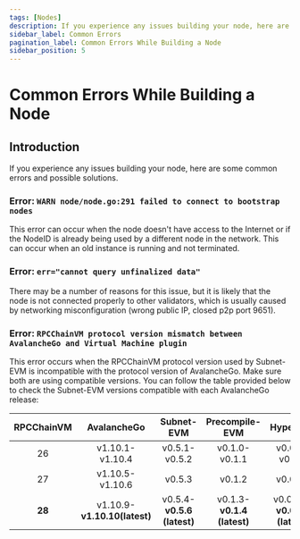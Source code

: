 ```yaml
---
tags: [Nodes]
description: If you experience any issues building your node, here are some common errors and possible solutions.
sidebar_label: Common Errors
pagination_label: Common Errors While Building a Node
sidebar_position: 5
---
```


# Common Errors While Building a Node

## Introduction

If you experience any issues building your node, here are some common errors and possible solutions.

### Error: `WARN node/node.go:291 failed to connect to bootstrap nodes`

This error can occur when the node doesn't have access to the Internet or if the NodeID 
is already being used by a different node in the network. This can occur when an old instance
is running and not terminated.

### Error: `err="cannot query unfinalized data"`

There may be a number of reasons for this issue, but it is likely that the node is not 
connected properly to other validators, which is usually caused by networking 
misconfiguration (wrong public IP, closed p2p port 9651).

### Error: `RPCChainVM protocol version mismatch between AvalancheGo and Virtual Machine plugin`

This error occurs when the RPCChainVM protocol version used by Subnet-EVM is incompatible with
the protocol version of AvalancheGo. Make sure both are using compatible versions. You can 
follow the table provided below to check the Subnet-EVM versions compatible with each AvalancheGo release:

| RPCChainVM | AvalancheGo | Subnet-EVM | Precompile-EVM | HyperSDK |
| :--------: | :-------: | :-------: | :-------: | :-------: |
| 26 | v1.10.1-v1.10.4 | v0.5.1-v0.5.2 | v0.1.0-v0.1.1 | v0.0.6-v0.0.9 |
| 27 | v1.10.5-v1.10.6 | v0.5.3 | v0.1.2 | v0.0.10 |
| **28** | v1.10.9-**v1.10.10(latest)** | v0.5.4-**v0.5.6 (latest)** | v0.1.3-**v0.1.4 (latest)** | v0.0.13-**v0.0.14 (latest)** |
